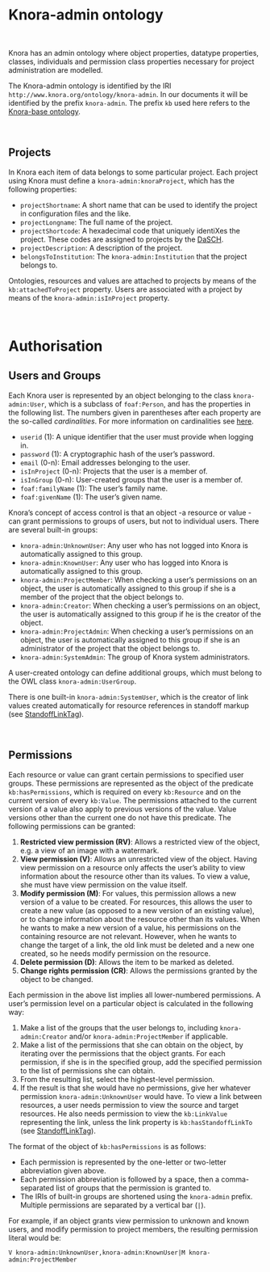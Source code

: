 # Knora-admin ontology

<br>

Knora has an admin ontology where object properties, datatype properties, classes, individuals and permission class properties necessary for project administration are modelled. 

The Knora-admin ontology is identified by the IRI `http://www.knora.org/ontology/knora-admin`. In our documents it will be identified by the prefix `knora-admin`. The prefix `kb` used here refers to the [Knora-base ontology](knora-base.md).

<br>

## Projects
In Knora each item of data belongs to some particular project. Each project using Knora must define a `knora-admin:knoraProject`, which has the following properties: 
* `projectShortname`: A short name that can be used to identify the project in configuration files and the like.
*  `projectLongname`: The full name of the project.
* `projectShortcode`: A hexadecimal code that uniquely identiXes the project. These codes are
assigned to projects by the [DaSCH](http://dasch.swiss/).
* `projectDescription`: A description of the project.
* `belongsToInstitution`: The `knora-admin:Institution` that the project belongs to.

Ontologies, resources and values are attached to projects by means of the `kb:attachedToProject` property. Users are associated with a project by means of the `knora-admin:isInProject` property. 

<br>

# Authorisation 

## Users and Groups
Each Knora user is represented by an object belonging to the class `knora-admin:User`, which is a subclass of `foaf:Person`, and has the properties in the following list. The numbers given in parentheses after each property are the so-called *cardinalities*. For more information on cardinalities see [here](knora-base.md#owl-cardinalities).
* `userid` (1): A unique identifier that the user must provide when logging in.
* `password` (1): A cryptographic hash of the user’s password. 
* `email` (0-n): Email addresses belonging to the user. 
* `isInProject` (0-n): Projects that the user is a member of. 
* `isInGroup` (0-n): User-created groups that the user is a member of. 
* `foaf:familyName` (1): The user’s family name. 
* `foaf:givenName` (1): The user’s given name.

Knora’s concept of access control is that an object  -a resource or value - can grant permissions to groups of users, but not to individual users. There are several built-in groups:
* `knora-admin:UnknownUser`: Any user who has not logged into Knora is automatically assigned to this group.
* `knora-admin:KnownUser`: Any user who has logged into Knora is automatically assigned to this group.
* `knora-admin:ProjectMember`: When checking a user’s permissions on an object, the user is automatically assigned to this group if she is a member of the project that the object belongs to.
* `knora-admin:Creator`: When checking a user’s permissions on an object, the user is automatically assigned to this group if he is the creator of the object.
* `knora-admin:ProjectAdmin`: When checking a user’s permissions on an object, the user is automatically assigned to this group if she is an administrator of the project that the object belongs to.
* `knora-admin:SystemAdmin`: The group of Knora system administrators.

A user-created ontology can define additional groups, which must belong to the OWL class `knora-admin:UserGroup`.

There is one built-in `knora-admin:SystemUser`, which is the creator of link values created automatically for resource references in standoff markup (see [StandoffLinkTag](knora-base.md#subclasses-of-standofftag)).

<br>

## Permissions
Each resource or value can grant certain permissions to specified user groups. These permissions are represented as the object of the predicate
`kb:hasPermissions`, which is required on every `kb:Resource` and on the current version of every `kb:Value`. The permissions attached to the current version of a value also apply to previous versions of the value. Value versions other than the current one do not have this predicate.
The following permissions can be granted:
1. **Restricted view permission (RV)**: Allows a restricted view of the object, e.g. a view of an image with a watermark.
2. **View permission (V)**: Allows an unrestricted view of the object. Having view permission on a resource only affects the user’s ability to view information about the resource other than its values. To view a value, she must have view permission on the value itself.
3. **Modify permission (M)**: For values, this permission allows a new version of a value to be created. For resources, this allows the user to create a new value (as opposed to a new version of an existing value), or to change information about the resource other than its values. When he wants to make a new version of a value, his permissions on the containing resource are not relevant. However, when he wants to change the target of a link, the old link must be deleted and a new one created, so he needs modify permission on the resource.
4. **Delete permission (D)**: Allows the item to be marked as deleted.
5. **Change rights permission (CR)**: Allows the permissions granted by the object to be changed.

Each permission in the above list implies all lower-numbered permissions. A user’s permission level on a particular object is calculated in the following way:
1. Make a list of the groups that the user belongs to, including `knora-admin:Creator` and/or `knora-admin:ProjectMember` if applicable.
2. Make a list of the permissions that she can obtain on the object, by iterating over the permissions that the object grants. For each permission, if she is in the specified group, add the specified permission to the list of permissions she can obtain.
3. From the resulting list, select the highest-level permission.
4. If the result is that she would have no permissions, give her whatever
permission `knora-admin:UnknownUser` would have.
To view a link between resources, a user needs permission to view the source and target resources. He also needs permission to view the `kb:LinkValue` representing the link, unless the link property is `kb:hasStandoffLinkTo` (see [StandoffLinkTag](knora-base.md#subclasses-of-standofftag)).

The format of the object of `kb:hasPermissions` is as follows:
* Each permission is represented by the one-letter or two-letter abbreviation given above.
* Each permission abbreviation is followed by a space, then a comma-separated list of groups that the permission is granted to.
* The IRIs of built-in groups are shortened using the `knora-admin` prefix. Multiple permissions are separated by a vertical bar (`|`).

For example, if an object grants view permission to unknown and known users, and modify permission to project members, the resulting permission literal would be:
````
V knora-admin:UnknownUser,knora-admin:KnownUser|M knora-admin:ProjectMember
````


